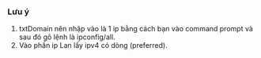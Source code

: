 ### Lưu ý
1. txtDomain nên nhập vào là 1 ip bằng cách bạn vào command prompt và sau đó gõ lệnh là ipconfig/all.
2. Vào phần ip Lan lấy ipv4 có dòng (preferred).
